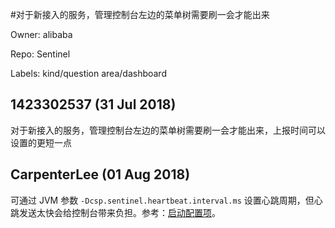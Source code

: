 #对于新接入的服务，管理控制台左边的菜单树需要刷一会才能出来

Owner: alibaba

Repo: Sentinel

Labels: kind/question area/dashboard 

## 1423302537 (31 Jul 2018)

对于新接入的服务，管理控制台左边的菜单树需要刷一会才能出来，上报时间可以设置的更短一点





## CarpenterLee (01 Aug 2018)

可通过 JVM 参数 `-Dcsp.sentinel.heartbeat.interval.ms` 设置心跳周期，但心跳发送太快会给控制台带来负担。参考：[启动配置项](https://github.com/alibaba/Sentinel/wiki/%E5%90%AF%E5%8A%A8%E9%85%8D%E7%BD%AE%E9%A1%B9)。

